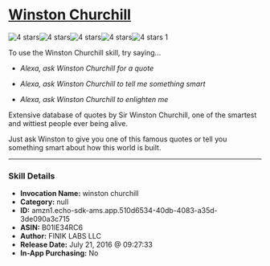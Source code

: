 # [Winston Churchill](http://alexa.amazon.com/#skills/amzn1.echo-sdk-ams.app.510d6534-40db-4083-a35d-3de090a3c715)
![4 stars](../../images/ic_star_black_18dp_1x.png)![4 stars](../../images/ic_star_black_18dp_1x.png)![4 stars](../../images/ic_star_black_18dp_1x.png)![4 stars](../../images/ic_star_black_18dp_1x.png)![4 stars](../../images/ic_star_border_black_18dp_1x.png) 1

To use the Winston Churchill skill, try saying...

* *Alexa, ask Winston Churchill for a quote*

* *Alexa, ask Winston Churchill to tell me something smart*

* *Alexa, ask Winston Churchill to enlighten me*

Extensive database of quotes by Sir Winston Churchill, one of the smartest and wittiest people ever being alive.

Just ask Winston to give you one of this famous quotes or tell you something smart about how this world is built.

***

### Skill Details

* **Invocation Name:** winston churchill
* **Category:** null
* **ID:** amzn1.echo-sdk-ams.app.510d6534-40db-4083-a35d-3de090a3c715
* **ASIN:** B01IE34RC6
* **Author:** FINIK LABS LLC
* **Release Date:** July 21, 2016 @ 09:27:33
* **In-App Purchasing:** No
